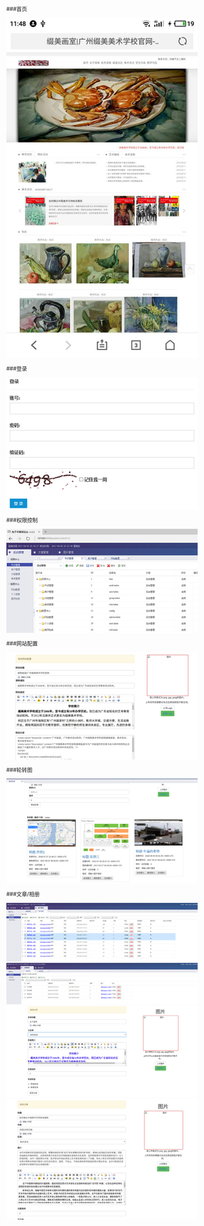 ###首页

![](index.jpg)

###登录

![](login.png)

###权限控制

![](admin.png)

###网站配置

![](config.png)

###轮转图

![](roll.png)

###文章/相册

![](pic.png)
![](blog.png)
![](category.png)
![](paper.png)